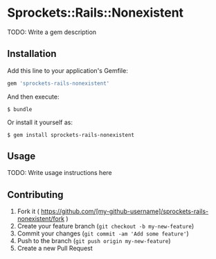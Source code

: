 # Sprockets::Rails::Nonexistent

TODO: Write a gem description

## Installation

Add this line to your application's Gemfile:

```ruby
gem 'sprockets-rails-nonexistent'
```

And then execute:

    $ bundle

Or install it yourself as:

    $ gem install sprockets-rails-nonexistent

## Usage

TODO: Write usage instructions here

## Contributing

1. Fork it ( https://github.com/[my-github-username]/sprockets-rails-nonexistent/fork )
2. Create your feature branch (`git checkout -b my-new-feature`)
3. Commit your changes (`git commit -am 'Add some feature'`)
4. Push to the branch (`git push origin my-new-feature`)
5. Create a new Pull Request
